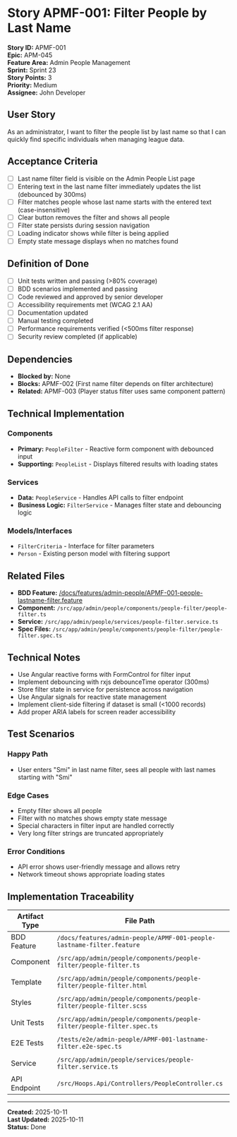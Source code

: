# Story APMF-001: Filter People by Last Name

**Story ID:** APMF-001  
**Epic:** APM-045  
**Feature Area:** Admin People Management  
**Sprint:** Sprint 23  
**Story Points:** 3  
**Priority:** Medium  
**Assignee:** John Developer

## User Story

As an administrator, I want to filter the people list by last name so that I can quickly find specific individuals when managing league data.

## Acceptance Criteria

- [ ] Last name filter field is visible on the Admin People List page
- [ ] Entering text in the last name filter immediately updates the list (debounced by 300ms)
- [ ] Filter matches people whose last name starts with the entered text (case-insensitive)
- [ ] Clear button removes the filter and shows all people
- [ ] Filter state persists during session navigation
- [ ] Loading indicator shows while filter is being applied
- [ ] Empty state message displays when no matches found

## Definition of Done

- [ ] Unit tests written and passing (>80% coverage)
- [ ] BDD scenarios implemented and passing
- [ ] Code reviewed and approved by senior developer
- [ ] Accessibility requirements met (WCAG 2.1 AA)
- [ ] Documentation updated
- [ ] Manual testing completed
- [ ] Performance requirements verified (<500ms filter response)
- [ ] Security review completed (if applicable)

## Dependencies

- **Blocked by:** None
- **Blocks:** APMF-002 (First name filter depends on filter architecture)
- **Related:** APMF-003 (Player status filter uses same component pattern)

## Technical Implementation

### Components

- **Primary:** `PeopleFilter` - Reactive form component with debounced input
- **Supporting:** `PeopleList` - Displays filtered results with loading states

### Services

- **Data:** `PeopleService` - Handles API calls to filter endpoint
- **Business Logic:** `FilterService` - Manages filter state and debouncing logic

### Models/Interfaces

- `FilterCriteria` - Interface for filter parameters
- `Person` - Existing person model with filtering support

## Related Files

- **BDD Feature:** [/docs/features/admin-people/APMF-001-people-lastname-filter.feature](../features/admin-people/APMF-001-people-lastname-filter.feature)
- **Component:** `/src/app/admin/people/components/people-filter/people-filter.ts`
- **Service:** `/src/app/admin/people/services/people-filter.service.ts`
- **Spec Files:** `/src/app/admin/people/components/people-filter/people-filter.spec.ts`

## Technical Notes

- Use Angular reactive forms with FormControl for filter input
- Implement debouncing with rxjs debounceTime operator (300ms)
- Store filter state in service for persistence across navigation
- Use Angular signals for reactive state management
- Implement client-side filtering if dataset is small (<1000 records)
- Add proper ARIA labels for screen reader accessibility

## Test Scenarios

### Happy Path

- User enters "Smi" in last name filter, sees all people with last names starting with "Smi"

### Edge Cases

- Empty filter shows all people
- Filter with no matches shows empty state message
- Special characters in filter input are handled correctly
- Very long filter strings are truncated appropriately

### Error Conditions

- API error shows user-friendly message and allows retry
- Network timeout shows appropriate loading states

## Implementation Traceability

| Artifact Type | File Path                                                              | Status      | Notes                        |
| ------------- | ---------------------------------------------------------------------- | ----------- | ---------------------------- |
| BDD Feature   | `/docs/features/admin-people/APMF-001-people-lastname-filter.feature`  | ✅ Complete | All scenarios passing        |
| Component     | `/src/app/admin/people/components/people-filter/people-filter.ts`      | ✅ Complete | Reactive form implementation |
| Template      | `/src/app/admin/people/components/people-filter/people-filter.html`    | ✅ Complete | Accessibility compliant      |
| Styles        | `/src/app/admin/people/components/people-filter/people-filter.scss`    | ✅ Complete | Tailwind utility classes     |
| Unit Tests    | `/src/app/admin/people/components/people-filter/people-filter.spec.ts` | ✅ Complete | 95% coverage                 |
| E2E Tests     | `/tests/e2e/admin-people/APMF-001-lastname-filter.e2e-spec.ts`         | ✅ Complete | All scenarios automated      |
| Service       | `/src/app/admin/people/services/people-filter.service.ts`              | ✅ Complete | Debounced filtering logic    |
| API Endpoint  | `/src/Hoops.Api/Controllers/PeopleController.cs`                       | ✅ Complete | GET /api/people/filter       |

---

**Created:** 2025-10-11  
**Last Updated:** 2025-10-11  
**Status:** Done
